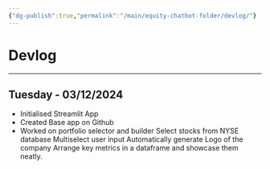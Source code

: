 ```yaml
---
{"dg-publish":true,"permalink":"/main/equity-chatbot-folder/devlog/"}
---
```



# Devlog

---
## Tuesday - 03/12/2024


- Initialised Streamlit App
- Created Base app on Github
- Worked on portfolio selector and builder
	Select stocks from NYSE database
	Multiselect user input
	Automatically generate Logo of the company
	Arrange key metrics in a dataframe and showcase them neatly.
	